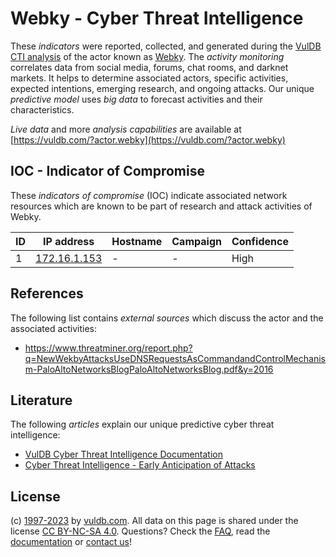 # Webky - Cyber Threat Intelligence

These _indicators_ were reported, collected, and generated during the [VulDB CTI analysis](https://vuldb.com/?kb.cti) of the actor known as [Webky](https://vuldb.com/?actor.webky). The _activity monitoring_ correlates data from social media, forums, chat rooms, and darknet markets. It helps to determine associated actors, specific activities, expected intentions, emerging research, and ongoing attacks. Our unique _predictive model_ uses _big data_ to forecast activities and their characteristics.

_Live data_ and more _analysis capabilities_ are available at [https://vuldb.com/?actor.webky](https://vuldb.com/?actor.webky)

## IOC - Indicator of Compromise

These _indicators of compromise_ (IOC) indicate associated network resources which are known to be part of research and attack activities of Webky.

ID | IP address | Hostname | Campaign | Confidence
-- | ---------- | -------- | -------- | ----------
1 | [172.16.1.153](https://vuldb.com/?ip.172.16.1.153) | - | - | High

## References

The following list contains _external sources_ which discuss the actor and the associated activities:

* https://www.threatminer.org/report.php?q=NewWekbyAttacksUseDNSRequestsAsCommandandControlMechanism-PaloAltoNetworksBlogPaloAltoNetworksBlog.pdf&y=2016

## Literature

The following _articles_ explain our unique predictive cyber threat intelligence:

* [VulDB Cyber Threat Intelligence Documentation](https://vuldb.com/?kb.cti)
* [Cyber Threat Intelligence - Early Anticipation of Attacks](https://www.scip.ch/en/?labs.20201022)

## License

(c) [1997-2023](https://vuldb.com/?kb.changelog) by [vuldb.com](https://vuldb.com/?kb.about). All data on this page is shared under the license [CC BY-NC-SA 4.0](https://creativecommons.org/licenses/by-nc-sa/4.0/). Questions? Check the [FAQ](https://vuldb.com/?kb.faq), read the [documentation](https://vuldb.com/?kb) or [contact us](https://vuldb.com/?contact)!

